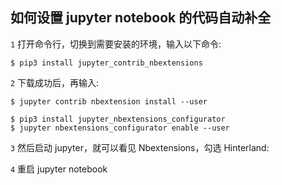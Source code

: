 ## 如何设置 jupyter notebook 的代码自动补全
  
  `1` 打开命令行，切换到需要安装的环境，输入以下命令:
     
    $ pip3 install jupyter_contrib_nbextensions
  
  `2` 下载成功后，再输入:
    
    $ jupyter contrib nbextension install --user

    $ pip3 install jupyter_nbextensions_configurator
    $ jupyter nbextensions_configurator enable --user
  
  `3` 然后启动 jupyter，就可以看见 Nbextensions，勾选 Hinterland: 
  
  `4` 重启 jupyter notebook
